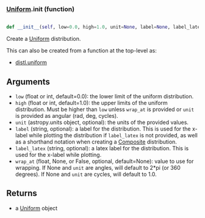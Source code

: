 ### [Uniform](Uniform.md).__init__ (function)


```py

def __init__(self, low=0.0, high=1.0, unit=None, label=None, label_latex=None, wrap_at=None, uniqueid=None)

```



Create a [Uniform](Uniform.md) distribution.

This can also be created from a function at the top-level as:

* [distl.uniform](distl.uniform.md)

Arguments
--------------
* `low` (float or int, default=0.0): the lower limit of the uniform distribution.
* `high` (float or int, default=1.0): the upper limits of the uniform distribution.
    Must be higher than `low` unless `wrap_at` is provided or `unit`
    is provided as angular (rad, deg, cycles).
* `unit` (astropy.units object, optional): the units of the provided values.
* `label` (string, optional): a label for the distribution.  This is used
    for the x-label while plotting the distribution if `label_latex` is not provided,
    as well as a shorthand notation when creating a [Composite](Composite.md) distribution.
* `label_latex` (string, optional): a latex label for the distribution.  This is used
    for the x-label while plotting.
* `wrap_at` (float, None, or False, optional, default=None): value to
    use for wrapping.  If None and `unit` are angles, will default to
    2*pi (or 360 degrees).  If None and `unit` are cycles, will default
    to 1.0.

Returns
--------
* a [Uniform](Uniform.md) object

